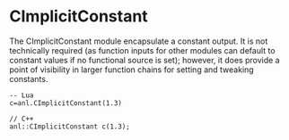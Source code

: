# CImplicitConstant #

The CImplicitConstant module encapsulate a constant output. It is not technically required (as function inputs for other modules can default to constant values if no functional source is set); however, it does provide a point of visibility in larger function chains for setting and tweaking constants.

```
-- Lua
c=anl.CImplicitConstant(1.3)

// C++
anl::CImplicitConstant c(1.3);
```